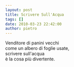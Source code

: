 ```yaml
---
layout: post
title: Scrivere Sull'Acqua
tags: []
date: 2010-03-23 22:42:00
author: pietro
---
```

Venditore di panini vecchi<br/>come un albero di foglie usate,<br/>scrivere sull'acqua<br/>è la cosa più divertente.
